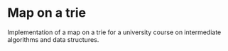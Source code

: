 # Map on a trie
Implementation of a map on a trie for a university course on intermediate algorithms and data structures.
